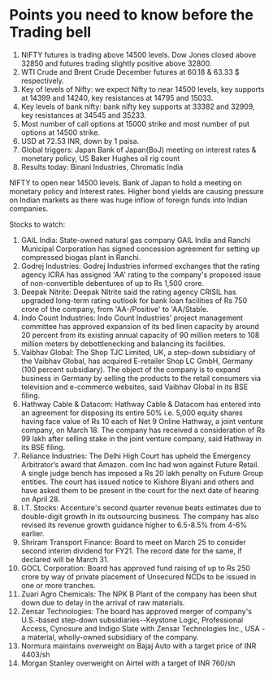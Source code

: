 # Points you need to know before the Trading bell
1. NIFTY futures is trading above 14500 levels. Dow Jones closed above 32850 and futures trading slightly positive above 32800.
2. WTI Crude and Brent Crude December futures at 60.18 & 63.33 $ respectively. 
3. Key of levels of Nifty: we expect Nifty to near 14500 levels, key supports at 14399 and 14240, key resistances at 14795 and 15033.
4. Key levels of bank nifty: bank nifty key supports at 33382 and 32909, key resistances at 34545 and 35233.
5. Most number of call options at 15000 strike and most number of put options at 14500 strike.
6. USD at 72.53 INR, down by 1 paisa.
7. Global triggers: Japan Bank of Japan(BoJ) meeting on interest rates & monetary policy, US Baker Hughes oil rig count
8. Results today: Binani Industries, Chromatic India

NIFTY to open near 14500 levels. Bank of Japan to hold a meeting on monetary policy and Interest rates. Higher bond yields are causing pressure on Indian markets as there was huge inflow of foreign funds into Indian companies.

Stocks to watch:
1. GAIL India: State-owned natural gas company GAIL India and Ranchi Municipal Corporation has signed concession agreement for setting up compressed biogas plant in Ranchi.
2. Godrej Industries: Godrej Industries informed exchanges that the rating agency ICRA has assigned 'AA' rating to the company's proposed issue of non-convertible debentures of up to Rs 1,500 crore.
3. Deepak Nitrite: Deepak Nitrite said the rating agency CRISIL has upgraded long-term rating outlook for bank loan facilities of Rs 750 crore of the company, from 'AA-/Positive' to 'AA/Stable.
4. Indo Count Industries: Indo Count Industries' project management committee has approved expansion of its bed linen capacity by around 20 percent from its existing annual capacity of 90 million meters to 108 million meters by debottlenecking and balancing its facilities.
5. Vaibhav Global: The Shop TJC Limited, UK, a step-down subsidiary of the Vaibhav Global, has acquired E-retailer Shop LC GmbH, Germany (100 percent subsidiary). The object of the company is to expand business in Germany by selling the products to the retail consumers via television and e-commerce websites, said Vaibhav Global in its BSE filing.
6. Hathway Cable & Datacom: Hathway Cable & Datacom has entered into an agreement for disposing its entire 50% i.e. 5,000 equity shares having face value of Rs 10 each of Net 9 Online Hathway, a joint venture company, on March 18. The company has received a consideration of Rs 99 lakh after selling stake in the joint venture company, said Hathway in its BSE filing.
7. Reliance Industries: The Delhi High Court has upheld the Emergency Arbitrator’s award that Amazon. com Inc had won against Future Retail. A single judge bench has imposed a Rs 20 lakh penalty on Future Group entities. The court has issued notice to Kishore Biyani and others and have asked them to be present in the court for the next date of hearing on April 28.
8. I.T. Stocks: Accenture's second quarter revenue beats estimates due to double-digit growth in its outsourcing business. The company has also revised its revenue growth guidance higher to 6.5-8.5% from 4-6% earlier.
9. Shriram Transport Finance: Board to meet on March 25 to consider second interim dividend for FY21. The record date for the same, if declared will be March 31.
10. GOCL Corporation: Board has approved fund raising of up to Rs 250 crore by way of private placement of Unsecured NCDs to be issued in one or more tranches.
11. Zuari Agro Chemicals: The NPK B Plant of the company has been shut down due to delay in the arrival of raw materials.
12. Zensar Technologies: The board has approved merger of company's U.S.-based step-down subsidiaries--Keystone Logic, Professional Access, Cynosure and Indigo Slate with Zensar Technologies Inc., USA - a material, wholly-owned subsidiary of the company.
13. Normura maintains overweight on Bajaj Auto with a target price of INR 4403/sh
14. Morgan Stanley overweight on Airtel with a target of INR 760/sh
